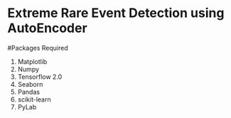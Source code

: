 # Extreme Rare Event Detection using AutoEncoder

#Packages Required
1. Matplotlib
2. Numpy
3. Tensorflow 2.0
4. Seaborn
5. Pandas
6. scikit-learn
7. PyLab
